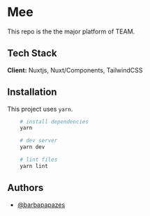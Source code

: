 # Mee

This repo is the the major platform of TEAM.

## Tech Stack

**Client:** Nuxtjs, Nuxt/Components, TailwindCSS

## Installation

This project uses `yarn`.

```bash
    # install dependencies
    yarn

    # dev server
    yarn dev

    # lint files
    yarn lint
```

## Authors

- [@barbapapazes](https://www.github.com/barbapapazes)
